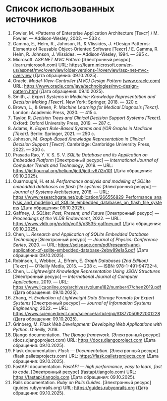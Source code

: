 # Список использованных источников

1. <a id="ref1"> Fowler, M. *Patterns of Enterprise Application Architecture [Текст] / M. Fowler. — Addison-Wesley, 2002. — 533 с  </a>
2. <a id="ref2"> Gamma, E., Helm, R., Johnson, R., & Vlissides, J. *Design Patterns: Elements of Reusable Object-Oriented Software [Текст] / E. Gamma, R. Helm, R. Johnson, J. Vlissides. — Addison-Wesley, 1994. — 395 с. </a> 
3. <a id="ref3"> Microsoft. *ASP.NET MVC Pattern* [Электронный ресурс] (learn.microsoft.com) URL: https://learn.microsoft.com/en-us/aspnet/mvc/overview/older-versions-1/overview/asp-net-mvc-overview (Дата обращения: 09.10.2025). </a> 
4. <a id="ref4"> Oracle. *Model-View-Controller (MVC) Design Pattern* (www.oracle.com) URL: https://www.oracle.com/java/technologies/mvc-design-pattern.html (Дата обращения: 09.10.2025). </a>
5. <a id="ref5"> Smith, J. *Expert Systems in Medicine: Knowledge Representation and Decision Making [Текст]*. New York: Springer, 2018. — 320 с.</a>  
6. <a id="ref6"> Brown, L., & Green, P. *Machine Learning for Medical Diagnosis [Текст]*. London: Academic Press, 2020. — 415 с.</a>  
7. <a id="ref7"> Taylor, R. *Decision Trees and Clinical Decision Support Systems [Текст]*. Oxford: Oxford University Press, 2019. — 287 с.</a>  
8. <a id="ref8"> Adams, K. *Expert Rule-Based Systems and I/OR Graphs in Medicine [Текст]*. Berlin: Springer, 2021. — 250 с.</a>  
9. <a id="ref9"> Johnson, M. *Graph-Based Knowledge Representation in Clinical Decision Support [Текст]*. Cambridge: Cambridge University Press, 2022. — 300 с.</a>
10. <a id="ref10"> Prasada Rao, Y. V. S. S. V. *SQLite Database and its Application on Embedded Platform* [Электронный ресурс] — *International Journal of Computer Trends and Technology*, 2019. — URL: https://ijcttjournal.org/helium/ijctt/ijctt-v67i2p101 (Дата обращения: 09.10.2025). </a>  
11. <a id="ref11"> Ouarnoughi, H. et al. *Performance analysis and modeling of SQLite embedded databases on flash file systems* [Электронный ресурс] — *Journal of Systems Architecture*, 2018. — URL: https://www.researchgate.net/publication/266556829_Performance_analysis_and_modeling_of_SQLite_embedded_databases_on_flash_file_systems (Дата обращения: 09.10.2025). </a>  
12. <a id="ref12"> Gaffney, J. *SQLite: Past, Present, and Future* [Электронный ресурс] — *Proceedings of the VLDB Endowment*, 2022. — URL: https://www.vldb.org/pvldb/vol15/p3535-gaffney.pdf (Дата обращения: 09.10.2025). </a>  
13. <a id="ref13"> Chen, L. *Research and Application of SQLite Embedded Database Technology* [Электронный ресурс] — *Journal of Physics: Conference Series*, 2020. — URL: https://scispace.com/pdf/research-and-application-of-sqlite-embedded-database-2ebw89e1a5.pdf (Дата обращения: 09.10.2025). </a>  
14. <a id="ref14"> Robinson, I., Webber, J., Eifrem, E. *Graph Databases (2nd Edition)* [Текст] — O’Reilly Media, 2015. — 238 с. — ISBN: 978-1-491-94732-4. </a>  
15. <a id="ref15"> Chen, L. *Lightweight Knowledge Representation Using JSON Structures* [Электронный ресурс] — *International Journal of Computer Applications*, 2019. — URL: https://www.ijcaonline.org/archives/volume182/number47/chen2019.pdf (Дата обращения: 09.10.2025). </a>  
16. <a id="ref16"> Zhang, H. *Evaluation of Lightweight Data Storage Formats for Expert Systems* [Электронный ресурс] — *Journal of Information Systems Engineering*, 2022. — URL: https://www.sciencedirect.com/science/article/pii/S1877050922001228 (Дата обращения: 09.10.2025). </a>  
17. <a id="ref17"> Grinberg, M. *Flask Web Development: Developing Web Applications with Python*. O’Reilly, 2018.</a>  
18. <a id="ref18"> Django documentation. *The Django framework*. [Электронный ресурс] (docs.djangoproject.com) URL: https://docs.djangoproject.com  (Дата обращения: 09.10.2025). </a>  
19. <a id="ref19"> Flask documentation. *Flask — Documentation*. [Электронный ресурс] (flask.palletsprojects.com) URL: https://flask.palletsprojects.com  (Дата обращения: 09.10.2025). </a>  
20. <a id="ref20"> FastAPI documentation. *FastAPI — high performance, easy to learn, fast to code*. [Электронный ресурс] (fastapi.tiangolo.com) URL: https://fastapi.tiangolo.com (Дата обращения: 09.10.2025).  </a>  
21. <a id="ref21"> Rails documentation. *Ruby on Rails Guides*. [Электронный ресурс] (guides.rubyonrails.org) URL: https://guides.rubyonrails.org  (Дата обращения: 09.10.2025).  </a>
